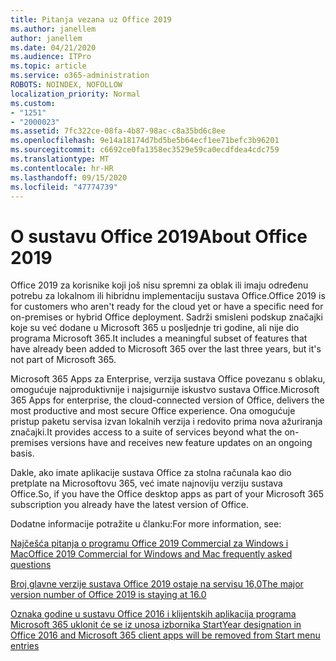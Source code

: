```yaml
---
title: Pitanja vezana uz Office 2019
ms.author: janellem
author: janellem
ms.date: 04/21/2020
ms.audience: ITPro
ms.topic: article
ms.service: o365-administration
ROBOTS: NOINDEX, NOFOLLOW
localization_priority: Normal
ms.custom:
- "1251"
- "2000023"
ms.assetid: 7fc322ce-08fa-4b87-98ac-c8a35bd6c8ee
ms.openlocfilehash: 9e14a18174d7bd5be5b64ecf1ee71befc3b96201
ms.sourcegitcommit: c6692ce0fa1358ec3529e59ca0ecdfdea4cdc759
ms.translationtype: MT
ms.contentlocale: hr-HR
ms.lasthandoff: 09/15/2020
ms.locfileid: "47774739"
---
```

# <a name="about-office-2019"></a><span data-ttu-id="6b8dc-102">O sustavu Office 2019</span><span class="sxs-lookup"><span data-stu-id="6b8dc-102">About Office 2019</span></span>

<span data-ttu-id="6b8dc-103">Office 2019 za korisnike koji još nisu spremni za oblak ili imaju određenu potrebu za lokalnom ili hibridnu implementaciju sustava Office.</span><span class="sxs-lookup"><span data-stu-id="6b8dc-103">Office 2019 is for customers who aren't ready for the cloud yet or have a specific need for on-premises or hybrid Office deployment.</span></span> <span data-ttu-id="6b8dc-104">Sadrži smisleni podskup značajki koje su već dodane u Microsoft 365 u posljednje tri godine, ali nije dio programa Microsoft 365.</span><span class="sxs-lookup"><span data-stu-id="6b8dc-104">It includes a meaningful subset of features that have already been added to Microsoft 365 over the last three years, but it's not part of Microsoft 365.</span></span>
  
<span data-ttu-id="6b8dc-105">Microsoft 365 Apps za Enterprise, verzija sustava Office povezanu s oblaku, omogućuje najproduktivnije i najsigurnije iskustvo sustava Office.</span><span class="sxs-lookup"><span data-stu-id="6b8dc-105">Microsoft 365 Apps for enterprise, the cloud-connected version of Office, delivers the most productive and most secure Office experience.</span></span> <span data-ttu-id="6b8dc-106">Ona omogućuje pristup paketu servisa izvan lokalnih verzija i redovito prima nova ažuriranja značajki.</span><span class="sxs-lookup"><span data-stu-id="6b8dc-106">It provides access to a suite of services beyond what the on-premises versions have and receives new feature updates on an ongoing basis.</span></span>
  
<span data-ttu-id="6b8dc-107">Dakle, ako imate aplikacije sustava Office za stolna računala kao dio pretplate na Microsoftovu 365, već imate najnoviju verziju sustava Office.</span><span class="sxs-lookup"><span data-stu-id="6b8dc-107">So, if you have the Office desktop apps as part of your Microsoft 365 subscription you already have the latest version of Office.</span></span>
  
<span data-ttu-id="6b8dc-108">Dodatne informacije potražite u članku:</span><span class="sxs-lookup"><span data-stu-id="6b8dc-108">For more information, see:</span></span>
  
[<span data-ttu-id="6b8dc-109">Najčešća pitanja o programu Office 2019 Commercial za Windows i Mac</span><span class="sxs-lookup"><span data-stu-id="6b8dc-109">Office 2019 Commercial for Windows and Mac frequently asked questions</span></span>](https://support.microsoft.com/help/4133312)
  
[<span data-ttu-id="6b8dc-110">Broj glavne verzije sustava Office 2019 ostaje na servisu 16,0</span><span class="sxs-lookup"><span data-stu-id="6b8dc-110">The major version number of Office 2019 is staying at 16.0</span></span>](https://docs.microsoft.com/deployoffice/office2019/overview)
  
[<span data-ttu-id="6b8dc-111">Oznaka godine u sustavu Office 2016 i klijentskih aplikacija programa Microsoft 365 uklonit će se iz unosa izbornika Start</span><span class="sxs-lookup"><span data-stu-id="6b8dc-111">Year designation in Office 2016 and Microsoft 365 client apps will be removed from Start menu entries</span></span>](https://support.office.com/article/8fe5e052-76d2-49de-af30-2e84ed3da907?wt.mc_id=Alchemy_ClientDIA)
  